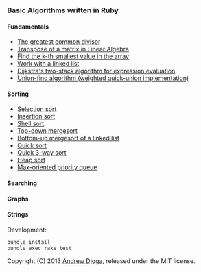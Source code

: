 ### Basic Algorithms written in Ruby

#### Fundamentals

* [The greatest common divisor](lib/gcd.rb)
* [Transpose of a matrix in Linear Algebra](lib/matrix.rb)
* [Find the k-th smallest value in the array](lib/find_kth.rb)
* [Work with a linked list](lib/linked_list.rb)
* [Dijkstra's two-stack algorithm for expression evaluation](lib/expressions.rb)
* [Union-find algorithm (weighted quick-union implementation)](lib/union_find.rb)

#### Sorting

* [Selection sort](lib/selection_sort.rb)
* [Insertion sort](lib/insertion_sort.rb)
* [Shell sort](lib/shell_sort.rb)
* [Top-down mergesort](lib/merge_sort.rb)
* [Bottom-up mergesort of a linked list](lib/merge_sort_bu.rb)
* [Quick sort](lib/quick_sort.rb)
* [Quick 3-way sort](lib/quick3way_sort.rb)
* [Heap sort](lib/heap_sort.rb)
* [Max-oriented priority queue](lib/priority_queue.rb)

#### Searching
#### Graphs
#### Strings

Development:

    bundle install
    bundle exec rake test

Copyright (C) 2013 [Andrew Djoga](http://andrewdjoga.com), released under the MIT license.
